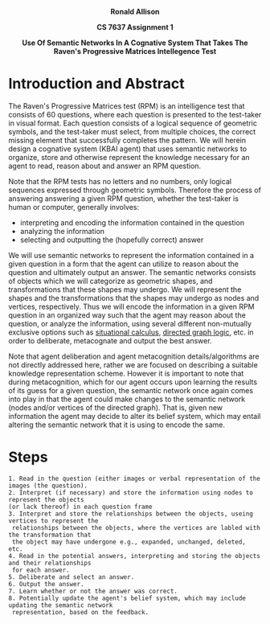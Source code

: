 <p style='text-align: center;'><b>Ronald Allison</b></p>
<p style='text-align: center;'><b>CS 7637 Assignment 1</b></p>
<p style='text-align: center;'><b>Use Of Semantic Networks In A Cognative System That Takes The Raven's Progressive Matrices Intellegence Test</b></p>


# Introduction and Abstract

The Raven's Progressive Matrices test (RPM) is an intelligence test that consists of 60 questions, where each question is presented to the test-taker in visual format.  Each question consists of a logical sequence of geometric symbols, and the test-taker must select, from multiple choices, the correct missing element that successfully completes the pattern.  We will herein design a cognative system    (KBAI agent) that uses semantic networks to organize, store and otherwise represent the knowledge necessary for an agent to read, reason about and answer an RPM question. 

Note that the RPM tests has no letters and no numbers, only logical sequences expressed through geometric symbols.  Therefore the process of answering  answering a given RPM question, whether the test-taker is human or computer, generally involves:
- interpreting and encoding the information contained in the question
- analyzing the information 
- selecting and outputting the (hopefully correct) answer

We will use semantic networks to represent the information contained in a given question in a form that the agent can utilize to reason about the question and ultimately output an answer.  The semantic networks consists of objects which we will categorize as geometric shapes, and transformations that these shapes may undergo.  We will represent the shapes and the transformations that the shapes may undergo as nodes and vertices, respectively.  Thus we will encode the information in a given RPM question in an organized way such that the agent may reason about the question, or analyze the information, using several different non-mutually exclusive options such as [situational calculus](https://en.wikipedia.org/wiki/Situation_calculus), [directed graph logic](https://en.wikipedia.org/wiki/Directed_graph), etc. in order to deliberate, metacognate and output the best answer.  

Note that agent deliberation and agent metacognition details/algorithms are not directly addressed here, rather we are focused on describing a suitable knowledge representation scheme.  However it is important to note that during metacognition, which for our agent occurs upon learning the results of its guess for a given question, the semantic network once again comes into play in that the agent could make changes to the semantic network (nodes and/or vertices of the directed graph).  That is, given new information the agent may decide to alter its belief system, which may entail altering the semantic network that it is using to encode the same.  

# Steps
```
1. Read in the question (either images or verbal representation of the images (the question).
2. Interpret (if necessary) and store the information using nodes to represent the objects 
(or lack thereof) in each question frame
3. Interpret and store the relationships between the objects, useing vertices to represent the
 relationships between the objects, where the vertices are labled with the transformation that 
 the object may have undergone e.g., expanded, unchanged, deleted, etc. 
4. Read in the potential answers, interpreting and storing the objects and their relationships
 for each answer.
5. Deliberate and select an answer.
6. Output the answer.
7. Learn whether or not the answer was correct.
8. Potentially update the agent's belief system, which may include updating the semantic network
 representation, based on the feedback.
```



